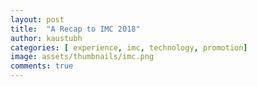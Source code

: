 ```yaml
---
layout: post
title:  "A Recap to IMC 2018"
author: kaustubh
categories: [ experience, imc, technology, promotion]
image: assets/thumbnails/imc.png
comments: true
---
```


